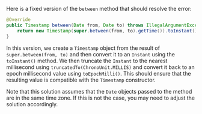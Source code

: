 Here is a fixed version of the `between` method that should resolve the error:

```java
@Override
public Timestamp between(Date from, Date to) throws IllegalArgumentException {
    return new Timestamp(super.between(from, to).getTime()).toInstant().truncatedTo(ChronoUnit.MILLIS).toEpochMilli();
}
```

In this version, we create a `Timestamp` object from the result of `super.between(from, to)` and then convert it to an `Instant` using the `toInstant()` method. We then truncate the `Instant` to the nearest millisecond using `truncatedTo(ChronoUnit.MILLIS)` and convert it back to an epoch millisecond value using `toEpochMilli()`. This should ensure that the resulting value is compatible with the `Timestamp` constructor.

Note that this solution assumes that the `Date` objects passed to the method are in the same time zone. If this is not the case, you may need to adjust the solution accordingly.